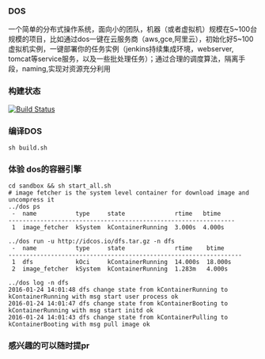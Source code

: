 ### DOS
一个简单的分布式操作系统，面向小的团队，机器（或者虚拟机）规模在5~100台规模的项目，比如通过dos一键在云服务商（aws,gce,阿里云），初始化好5~100虚拟机实例，一键部署你的任务实例（jenkins持续集成环境，webserver, tomcat等service服务，以及一些批处理任务）；通过合理的调度算法，隔离手段，naming,实现对资源充分利用

### 构建状态
[![Build Status](https://travis-ci.org/imotai/dos.svg?branch=master)](https://travis-ci.org/imotai/dos)

### 编译DOS

```
sh build.sh
```

### 体验 dos的容器引擎

```
cd sandbox && sh start_all.sh
# image fetcher is the system level container for download image and uncompress it
../dos ps
 -  name           type     state              rtime   btime
----------------------------------------------------------------
 1  image_fetcher  kSystem  kContainerRunning  3.000s  4.000s

../dos run -u http://idcos.io/dfs.tar.gz -n dfs
 -  name           type     state              rtime    btime
------------------------------------------------------------------
 1  dfs            kOci     kContainerRunning  14.000s  18.000s
 2  image_fetcher  kSystem  kContainerRunning  1.283m   4.000s

../dos log -n dfs
2016-01-24 14:01:48 dfs change state from kContainerRunning to kContainerRunning with msg start user process ok
2016-01-24 14:01:47 dfs change state from kContainerBooting to kContainerRunning with msg start initd ok
2016-01-24 14:01:43 dfs change state from kContainerPulling to kContainerBooting with msg pull image ok
```

### 感兴趣的可以随时提pr
